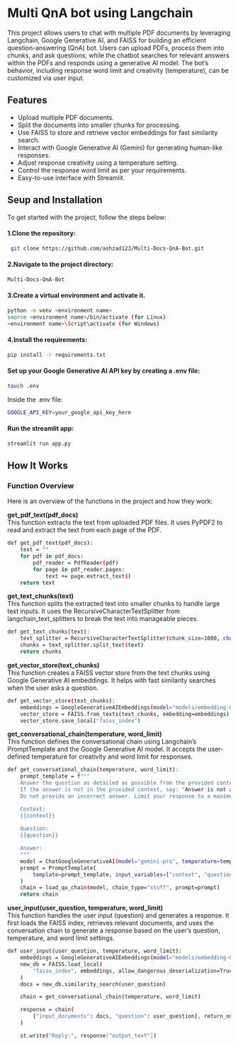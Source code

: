 
# Multi QnA bot using Langchain

This project allows users to chat with multiple PDF documents by leveraging Langchain, Google Generative AI, and FAISS for building an efficient question-answering (QnA) bot. Users can upload PDFs, process them into chunks, and ask questions, while the chatbot searches for relevant answers within the PDFs and responds using a generative AI model. The bot’s behavior, including response word limit and creativity (temperature), can be customized via user input.
## Features

- Upload multiple PDF documents.
- Split the documents into smaller chunks for processing.
- Use FAISS to store and retrieve vector embeddings for fast similarity search.
- Interact with Google Generative AI (Gemini) for generating human-like responses.
- Adjust response creativity using a temperature setting.
- Control the response word limit as per your requirements.
- Easy-to-use interface with Streamlit.


## Seup and Installation
To get started with the project, follow the steps below:

#### 1.Clone the repository:


```bash
 git clone https://github.com/ashzad123/Multi-Docs-QnA-Bot.git
 ```


#### 2.Navigate to the project directory:
```bash
Multi-Docs-QnA-Bot
```
#### 3.Create a virtual environment and activate it.
```bash
python -m venv <environment name>
source <environment name>/bin/activate (for Linux)
<environment name>\Script\activate (for Windows)
```
#### 4.Install the requirements:
```bash
pip install -r requirements.txt
```

#### Set up your Google Generative AI API key by creating a .env file:

```bash 
touch .env
```
Inside the .env file:
```bash
GOOGLE_API_KEY=your_google_api_key_here
```

#### Run the streamlit app:
```bash 
streamlit run app.py
```

## How It Works

### Function Overview

Here is an overview of the functions in the project and how they work:

**get_pdf_text(pdf_docs)**   
This function extracts the text from uploaded PDF files. It uses PyPDF2 to read and extract the text from each page of the PDF.

```bash
def get_pdf_text(pdf_docs):
    text = ""
    for pdf in pdf_docs:
        pdf_reader = PdfReader(pdf)
        for page in pdf_reader.pages:
            text += page.extract_text()
    return text

```
**get_text_chunks(text)**   
This function splits the extracted text into smaller chunks to handle large text inputs. It uses the RecursiveCharacterTextSplitter from langchain_text_splitters to break the text into manageable pieces.

```bash
def get_text_chunks(text):
    text_splitter = RecursiveCharacterTextSplitter(chunk_size=1000, chunk_overlap=100)
    chunks = text_splitter.split_text(text)
    return chunks


```
**get_vector_store(text_chunks)**   
This function creates a FAISS vector store from the text chunks using Google Generative AI embeddings. It helps with fast similarity searches when the user asks a question.

```bash
def get_vector_store(text_chunks):
    embeddings = GoogleGenerativeAIEmbeddings(model="models/embedding-001")
    vector_store = FAISS.from_texts(text_chunks, embedding=embeddings)
    vector_store.save_local("faiss_index")


```
**get_conversational_chain(temperature, word_limit)**   
This function defines the conversational chain using Langchain’s PromptTemplate and the Google Generative AI model. It accepts the user-defined temperature for creativity and word limit for responses.

```bash
def get_conversational_chain(temperature, word_limit):
    prompt_template = f"""
    Answer the question as detailed as possible from the provided context. 
    If the answer is not in the provided context, say: "Answer is not available in the context." 
    Do not provide an incorrect answer. Limit your response to a maximum of {word_limit} words.

    Context:
    {{context}}
    
    Question:
    {{question}}

    Answer:
    """
    model = ChatGoogleGenerativeAI(model="gemini-pro", temperature=temperature)
    prompt = PromptTemplate(
        template=prompt_template, input_variables=["context", "question"]
    )
    chain = load_qa_chain(model, chain_type="stuff", prompt=prompt)
    return chain


```
**user_input(user_question, temperature, word_limit)**   
This function handles the user input (question) and generates a response. It first loads the FAISS index, retrieves relevant documents, and uses the conversation chain to generate a response based on the user’s question, temperature, and word limit settings.

```bash
def user_input(user_question, temperature, word_limit):
    embeddings = GoogleGenerativeAIEmbeddings(model="models/embedding-001")
    new_db = FAISS.load_local(
        "faiss_index", embeddings, allow_dangerous_deserialization=True
    )
    docs = new_db.similarity_search(user_question)

    chain = get_conversational_chain(temperature, word_limit)

    response = chain(
        {"input_documents": docs, "question": user_question}, return_only_outputs=True
    )

    st.write("Reply:", response["output_text"])


```



